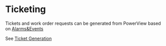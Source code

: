 # Ticketing

Tickets and work order requests can be generated from PowerView based on [Alarms&Events](../../data_collection/alarms_and_events.md)

See [Ticket Generation](ticket_generation.md)